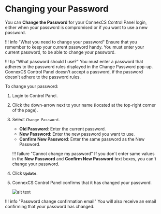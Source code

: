 # Changing your Password

You can **Change the Password** for your ConnexCS Control Panel login, either when your password is compromised or if you want to use a new password.

!!! info "What you need to change your password" 
    Ensure that you remember to keep your current password handy. You must enter your current password, to be able to change your password.

!!! tip "What password should I use?" 
    You must enter a password that adheres to the password rules displayed in the Change Password pop-up. ConnexCS Control Panel doesn't accept a password, if the password doesn't adhere to the password rules.

To change your password:

1. Login to Control Panel.
2. Click the down-arrow next to your name (located at the top-right corner of the page).
3. Select `Change Password`.
    * **Old Password**: Enter the current password.
    * **New Password**: Enter the new password you want to use.
    * **Confirm New Password**: Enter the same password as the New Password.

    !!! failure "Cannot change my password" 
        If you don't enter same values in the **New Password** and **Confirm New Password** text boxes, you can't change your password. 

               
4. Click **`Update`**.     
5. ConnexCS Control Panel confirms that it has changed your password.

    ![alt text][change-your-password]
    
!!! info "Password change confirmation email"
    You will also receive an email confirming that your password has changed. 
        



[change-your-password]: /misc/img/change-your-password.jpg "change-your-password"

